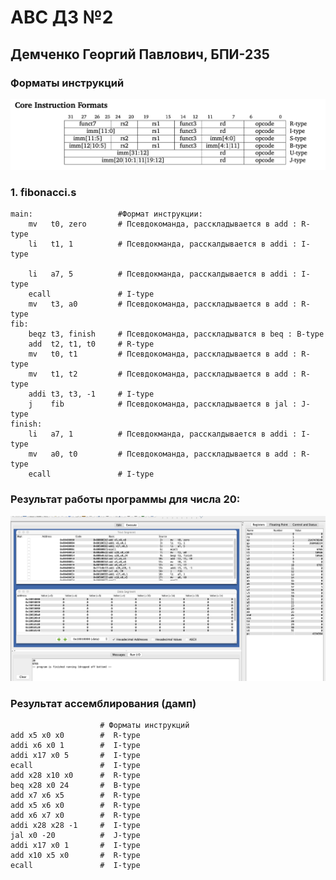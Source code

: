 # АВС ДЗ №2

## Демченко Георгий Павлович, БПИ-235

### Форматы инструкций

![inst-format](img/inst-format.png)

### 1. fibonacci.s

```assembly
main:                   #Формат инструкции:
    mv   t0, zero       # Псевдокоманда, расскладывается в add : R-type 
    li   t1, 1          # Псевдокманда, расскалдывается в addi : I-type

    li   a7, 5          # Псевдокманда, расскалдывается в addi : I-type 
    ecall               # I-type
    mv   t3, a0         # Псевдокоманда, расскладывается в add : R-type  
fib:
    beqz t3, finish     # Псевдокоманда, расскладыватся в beq : B-type
    add  t2, t1, t0     # R-type
    mv   t0, t1         # Псевдокоманда, расскладывается в add : R-type 
    mv   t1, t2         # Псевдокоманда, расскладывается в add : R-type 
    addi t3, t3, -1     # I-type
    j    fib            # Псевдокоманда, расскладывается в jal : J-type
finish:
    li   a7, 1          # Псевдокманда, расскалдывается в addi : I-type
    mv   a0, t0         # Псевдокоманда, расскладывается в add : R-type 
    ecall               # I-type

```

### Результат работы программы для числа 20:

![result](img/fib.png)

### Результат ассемблирования (дамп)

```assembly
                    # Форматы инструкций
add x5 x0 x0        #  R-type 
addi x6 x0 1        #  I-type
addi x17 x0 5       #  I-type
ecall               #  I-type
add x28 x10 x0      #  R-type
beq x28 x0 24       #  B-type
add x7 x6 x5        #  R-type
add x5 x6 x0        #  R-type
add x6 x7 x0        #  R-type
addi x28 x28 -1     #  I-type
jal x0 -20          #  J-type
addi x17 x0 1       #  I-type
add x10 x5 x0       #  R-type
ecall               #  I-type
```